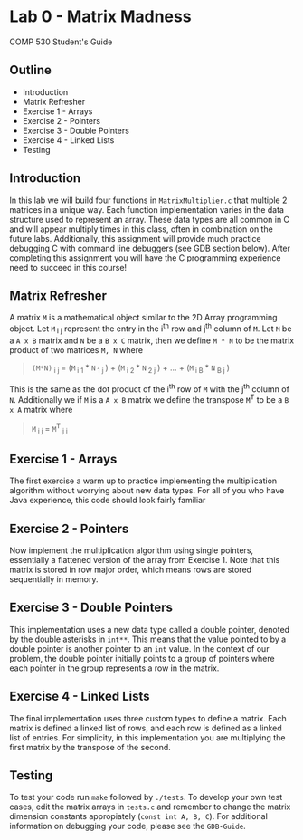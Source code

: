 # Lab 0 - Matrix Madness

COMP 530 Student's Guide

## Outline

* Introduction
* Matrix Refresher
* Exercise 1 - Arrays
* Exercise 2 - Pointers
* Exercise 3 - Double Pointers
* Exercise 4 - Linked Lists
* Testing

## Introduction

In this lab we will build four functions in `MatrixMultiplier.c` that multiple 2 matrices in a unique way. Each function implementation varies in the data structure used to represent an array. These data types are all common in C and will appear multiply times in this class, often in combination on the future labs. Additionally, this assignment will provide much practice debugging C with command line debuggers (see GDB section below). After completing this assignment you will have the C programming experience need to succeed in this course!

## Matrix Refresher

A matrix `M` is a mathematical object similar to the 2D Array programming object. Let `M`<sub> i j</sub> represent the entry in the i<sup>th</sup> row and j<sup>th</sup> column of `M`. Let `M` be a `A x B` matrix and `N` be a `B x C` matrix, then we define `M * N` to be the matrix product of two matrices `M, N`  where

> `(M*N)`<sub> i j </sub>=
(`M`<sub> i 1 </sub> * `N`<sub> 1 j </sub>) +
(`M`<sub> i 2 </sub> * `N`<sub> 2 j </sub>) + ... +
(`M`<sub> i B </sub> * `N`<sub> B j </sub>)

This is the same as the dot product of the i<sup>th</sup> row of `M` with the j<sup>th</sup> column of `N`. Additionally we if `M` is a `A x B` matrix we define the transpose `M`<sup>T</sup> to be a `B x A` matrix where 

>`M`<sub> i j </sub> = `M`<sup>T</sup><sub> j i </sub>

## Exercise 1 - Arrays

The first exercise a warm up to practice implementing the multiplication algorithm without worrying about new data types. For all of you who have Java experience, this code should look fairly familiar

## Exercise 2 - Pointers

Now implement the multiplication algorithm using single pointers, essentially a flattened version of the array from Exercise 1. Note that this matrix is stored in row major order, which means rows are stored sequentially in memory.

## Exercise 3 - Double Pointers

This implementation uses a new data type called a double pointer, denoted by the double asterisks in `int**`. This means that the value pointed to by a double pointer is another pointer to an `int` value. In the context of our problem, the double pointer initially points to a group of pointers where each pointer in the group represents a row in the matrix.

## Exercise 4 - Linked Lists

The final implementation uses three custom types to define a matrix. Each matrix is defined a linked list of rows, and each row is defined as a linked list of entries. For simplicity, in this implementation you are multiplying the first matrix by the transpose of the second.

## Testing

To test your code run `make` followed by `./tests`. To develop your own test cases, edit the matrix arrays in `tests.c` and remember to change the matrix dimension constants appropiately (`const int A, B, C`). For additional information on debugging your code, please see the `GDB-Guide`.
